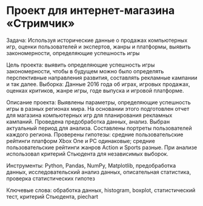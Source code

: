 # Проект для интернет-магазина «Стримчик»
Задача: Используя исторические данные о продажах компьютерных игр, оценки пользователей и экспертов, жанры и платформы, выявить закономерности, определяющие успешность игры 

Цель проекта: выявить определяющие успешность игры закономерности, чтобы в будущем можно было определять перспективные направления развития, составлять рекламные кампании и так далее.  Выборка: Данные 2016 года об играх, игровых продажах, оценках критиков, жанре игры, годе выпуска и игровой платформе.

Описание проекта: Выявлены параметры, определяющие успешность игры в разных регионах мира. На
основании этого подготовлен отчет для магазина компьютерных игр для планирования
рекламных кампаний. Проведена предобработка данных, анализ. Выбран актуальный
период для анализа. Составлены портреты пользователей каждого региона. Проверены
гипотезы: средние пользовательские рейтинги платформ Xbox One и PC одинаковые;
средние пользовательские рейтинги жанров Action и Sports разные. При анализе использовал критерий Стьюдента для независимых выборок.

Инструменты: Python, Pandas, NumPy, Matplotlib, предобработка данных, исследовательский анализ данных, описательная статистика, проверка статистических гипотез

Ключевые слова: обработка данных, histogram, boxplot, статистический тест, критерий Стьюдента, piechart
